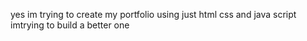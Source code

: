 yes
im trying to create my portfolio using just html css and java script
imtrying to build a better one
